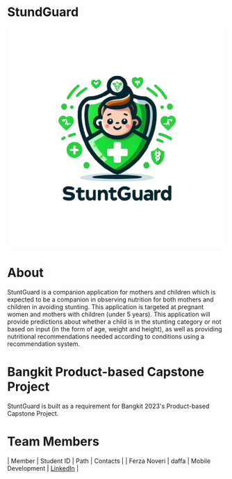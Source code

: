 # StundGuard

<div align="center">
	<img src="image.png">
</div>

# About
StuntGuard is a companion application for mothers and children which is expected to be a companion in observing nutrition for both mothers and children in avoiding stunting. This application is targeted at pregnant women and mothers with children (under 5 years). This application will provide predictions about whether a child is in the stunting category or not based on input (in the form of age, weight and height), as well as providing nutritional recommendations needed according to conditions using a recommendation system.

# Bangkit Product-based Capstone Project
StuntGuard is built as a requirement for Bangkit 2023's Product-based Capstone Project.


# Team Members
| Member | Student ID | Path | Contacts |
| Ferza Noveri | daffa | Mobile Development | <a href="https://www.linkedin.com/in/ferzanoveri/">LinkedIn</a> |
